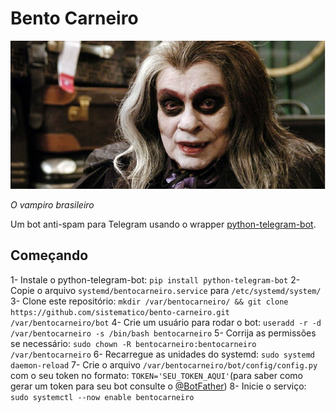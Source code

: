 # Bento Carneiro

![Bento Carneiro](https://raw.githubusercontent.com/sistematico/bento-carneiro/main/assets/img/bento_carneiro.jpg "Bento Carneiro")  

*O vampiro brasileiro*

Um bot anti-spam para Telegram usando o wrapper [python-telegram-bot](https://python-telegram-bot.org).

## Começando

1- Instale o python-telegram-bot: `pip install python-telegram-bot`
2- Copie o arquivo `systemd/bentocarneiro.service` para `/etc/systemd/system/`
3- Clone este repositório: `mkdir /var/bentocarneiro/ && git clone https://github.com/sistematico/bento-carneiro.git /var/bentocarneiro/bot`
4- Crie um usuário para rodar o bot: `useradd -r -d /var/bentocarneiro -s /bin/bash bentocarneiro`
5- Corrija as permissões se necessário: `sudo chown -R bentocarneiro:bentocarneiro /var/bentocarneiro`
6- Recarregue as unidades do systemd: `sudo systemd daemon-reload`
7- Crie o arquivo `/var/bentocarneiro/bot/config/config.py` com o seu token no formato: `TOKEN='SEU_TOKEN_AQUI'`(para saber como gerar um token para seu bot consulte o [@BotFather](https://t.me/botfather))
8- Inicie o serviço: `sudo systemctl --now enable bentocarneiro`
